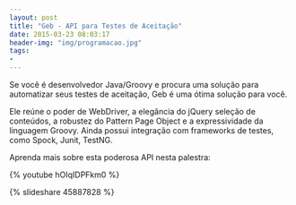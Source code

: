 ```yaml
---
layout: post
title: "Geb - API para Testes de Aceitação" 
date: 2015-03-23 08:03:17 
header-img: "img/programacao.jpg" 
tags: 
- 
---
```

Se você é desenvolvedor Java/Groovy e procura uma solução para automatizar seus testes de aceitação, Geb é uma ótima solução para você.

Ele reúne o poder de WebDriver, a elegância do jQuery seleção de conteúdos, a robustez do Pattern Page Object e a expressividade da linguagem Groovy. Ainda possui integração com frameworks de testes, como Spock, Junit, TestNG.

Aprenda mais sobre esta poderosa API nesta palestra:

{% youtube hOIqIDPFkm0 %}

{% slideshare 45887828 %} 
<br>